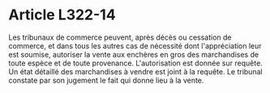 # Article L322-14

Les tribunaux de commerce peuvent, après décès ou cessation de commerce, et dans tous les autres cas de nécessité dont l'appréciation leur est soumise, autoriser la vente aux enchères en gros des marchandises de toute espèce et de toute provenance.   L'autorisation est donnée sur requête. Un état détaillé des marchandises à vendre est joint à la requête.   Le tribunal constate par son jugement le fait qui donne lieu à la vente.